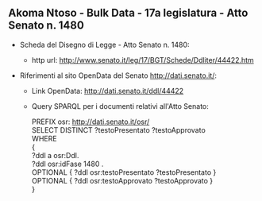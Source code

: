 ## Akoma Ntoso - Bulk Data - 17a legislatura - Atto Senato n. 1480 ##

* Scheda del Disegno di Legge - Atto Senato n. 1480:
	* http url: http://www.senato.it/leg/17/BGT/Schede/Ddliter/44422.htm

* Riferimenti al sito OpenData del Senato http://dati.senato.it/:
	* Link OpenData: http://dati.senato.it/ddl/44422
	* Query SPARQL per i documenti relativi all'Atto Senato:

        PREFIX osr: <http://dati.senato.it/osr/>  
		SELECT DISTINCT ?testoPresentato ?testoApprovato  
		WHERE  
		{  
		    ?ddl a osr:Ddl.  
		    ?ddl osr:idFase 1480 .  
		    OPTIONAL { ?ddl osr:testoPresentato ?testoPresentato }  
		    OPTIONAL { ?ddl osr:testoApprovato ?testoApprovato }  
		}
		